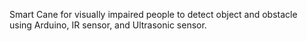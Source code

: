 Smart Cane for visually impaired people to detect object and obstacle <br> using Arduino, IR sensor, and Ultrasonic sensor.
